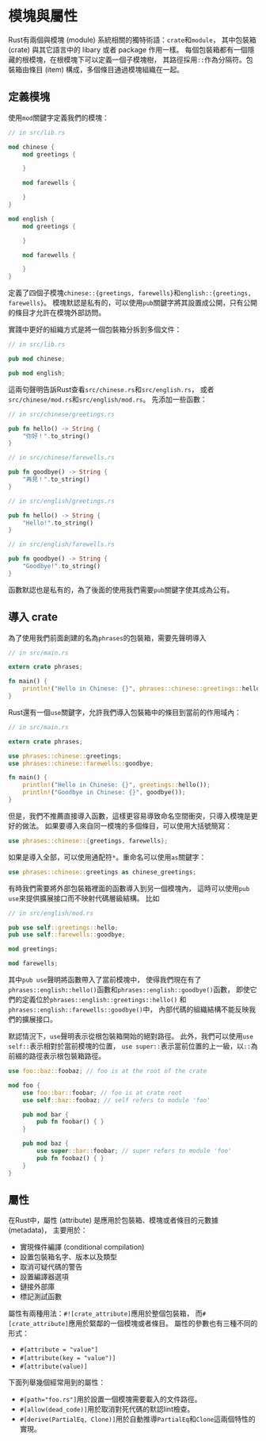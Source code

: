 # 模塊與屬性

Rust有兩個與模塊 (module) 系統相關的獨特術語：`crate`和`module`，
其中包裝箱 (crate) 與其它語言中的 libary 或者 package 作用一樣。
每個包裝箱都有一個隱藏的根模塊，在根模塊下可以定義一個子模塊樹，
其路徑採用`::`作為分隔符。包裝箱由條目 (item) 構成，多個條目通過模塊組織在一起。

## 定義模塊

使用`mod`關鍵字定義我們的模塊：

```rust
// in src/lib.rs

mod chinese {
    mod greetings {

    }

    mod farewells {

    }
}

mod english {
    mod greetings {

    }

    mod farewells {

    }
}
```
定義了四個子模塊`chinese::{greetings, farewells}`和`english::{greetings, farewells}`。
模塊默認是私有的，可以使用`pub`關鍵字將其設置成公開，只有公開的條目才允許在模塊外部訪問。

實踐中更好的組織方式是將一個包裝箱分拆到多個文件：

```rust
// in src/lib.rs

pub mod chinese;

pub mod english;
```
這兩句聲明告訴Rust查看`src/chinese.rs`和`src/english.rs`，
或者`src/chinese/mod.rs`和`src/english/mod.rs`。
先添加一些函數：

```rust
// in src/chinese/greetings.rs

pub fn hello() -> String {
    "你好！".to_string()
}
```

```rust
// in src/chinese/farewells.rs

pub fn goodbye() -> String {
    "再見！".to_string()
}
```

```rust
// in src/english/greetings.rs

pub fn hello() -> String {
    "Hello!".to_string()
}
```

```rust
// in src/english/farewells.rs

pub fn goodbye() -> String {
    "Goodbye!".to_string()
}
```
函數默認也是私有的，為了後面的使用我們需要`pub`關鍵字使其成為公有。

## 導入 crate

為了使用我們前面創建的名為`phrases`的包裝箱，需要先聲明導入

```rust
// in src/main.rs

extern crate phrases;

fn main() {
    println!("Hello in Chinese: {}", phrases::chinese::greetings::hello());
}
```

Rust還有一個`use`關鍵字，允許我們導入包裝箱中的條目到當前的作用域內：

```rust
// in src/main.rs

extern crate phrases;

use phrases::chinese::greetings;
use phrases::chinese::farewells::goodbye;

fn main() {
    println!("Hello in Chinese: {}", greetings::hello());
    println!("Goodbye in Chinese: {}", goodbye());
}
```
但是，我們不推薦直接導入函數，這樣更容易導致命名空間衝突，只導入模塊是更好的做法。
如果要導入來自同一模塊的多個條目，可以使用大括號簡寫：

```rust
use phrases::chinese::{greetings, farewells};
```
如果是導入全部，可以使用通配符`*`。重命名可以使用`as`關鍵字：

```rust
use phrases::chinese::greetings as chinese_greetings;
```

有時我們需要將外部包裝箱裡面的函數導入到另一個模塊內，
這時可以使用`pub use`來提供擴展接口而不映射代碼層級結構。
比如

```rust
// in src/english/mod.rs

pub use self::greetings::hello;
pub use self::farewells::goodbye;

mod greetings;

mod farewells;
```
其中`pub use`聲明將函數帶入了當前模塊中，
使得我們現在有了`phrases::english::hello()`函數和`phrases::english::goodbye()`函數，
即使它們的定義位於`phrases::english::greetings::hello()`
和`phrases::english::farewells::goodbye()`中，
內部代碼的組織結構不能反映我們的擴展接口。

默認情況下，`use`聲明表示從根包裝箱開始的絕對路徑。
此外，我們可以使用`use self::`表示相對於當前模塊的位置，
`use super::`表示當前位置的上一級，以`::`為前綴的路徑表示根包裝箱路徑。

```rust
use foo::baz::foobaz; // foo is at the root of the crate

mod foo {
    use foo::bar::foobar; // foo is at crate root
    use self::baz::foobaz; // self refers to module 'foo'

    pub mod bar {
        pub fn foobar() { }
    }

    pub mod baz {
        use super::bar::foobar; // super refers to module 'foo'
        pub fn foobaz() { }
    }
}
```

## 屬性

在Rust中，屬性 (attribute) 是應用於包裝箱、模塊或者條目的元數據 (metadata)，
主要用於：

* 實現條件編譯 (conditional compilation)
* 設置包裝箱名字、版本以及類型
* 取消可疑代碼的警告
* 設置編譯器選項
* 鏈接外部庫
* 標記測試函數

屬性有兩種用法：`#![crate_attribute]`應用於整個包裝箱，
而`#[crate_attribute]`應用於緊鄰的一個模塊或者條目。
屬性的參數也有三種不同的形式：

* `#[attribute = "value"]`
* `#[attribute(key = "value")]`
* `#[attribute(value)]`

下面列舉幾個經常用到的屬性：

* `#[path="foo.rs"]`用於設置一個模塊需要載入的文件路徑。
* `#[allow(dead_code)]`用於取消對死代碼的默認lint檢查。
* `#[derive(PartialEq, Clone)]`用於自動推導`PartialEq`和`Clone`這兩個特性的實現。

